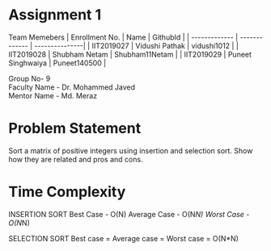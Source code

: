 # Assignment 1
Team Memebers
| Enrollment No.  | Name | GithubId |
| ------------- | ------------- | ---------------|
|  IIT2019027 | Vidushi Pathak  | vidushi1012    |
|  IIT2019028 | Shubham Netam  | Shubham11Netam  |
|  IIT2019029 | Puneet Singhwaiya | Puneet140500 |

Group No- 9 <br/>
Faculty Name  - Dr. Mohammed Javed <br/>
Mentor Name - Md. Meraz

# Problem Statement
Sort a matrix of positive integers using insertion and selection sort. Show how they are related and pros and cons.

# Time Complexity
INSERTION SORT
Best Case - O(N)
Average Case - O(N*N)
Worst Case - O(N*N)

SELECTION SORT
Best case = Average case  = Worst case = O(N*N)
